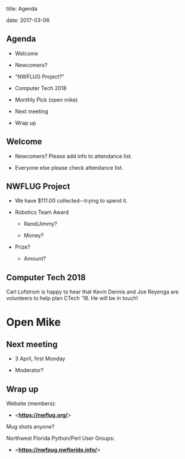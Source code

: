 title: Agenda
<!-- insert-file headers.md -->
date: 2017-03-06

## Agenda

- Welcome

- Newcomers?

- "NWFLUG Project?"

- Computer Tech 2018

- Monthly Pick (open mike)

- Next meeting

- Wrap up

## Welcome

- Newcomers?  Please add info to attendance list.

- Everyone else please check attendance list.

## NWFLUG Project

- We have $111.00 collected--trying to spend it.

- Robotics Team Award

    - Rand/Jimmy?

    - Money?

- Prize?

    - Amount?

## Computer Tech 2018

Carl Lofstrom is happy to hear that Kevin Dennis and Joe Reyenga
are volunteers to help plan CTech '18. He will be in touch!

# Open Mike

## Next meeting

- 3 April, first Monday

- Moderator?

## Wrap up

Website (members):

- <**<https://nwflug.org/>**>

Mug shots anyone?

Northwest Florida Python/Perl User Groups:

- <**<https://nwfpug.nwflorida.info/>**>
